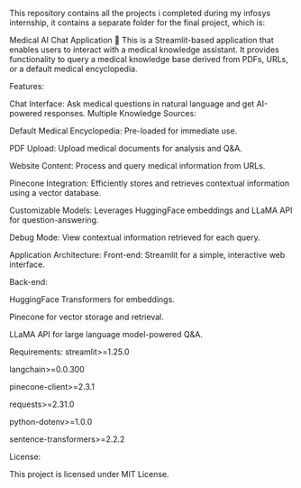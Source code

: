 This repository contains all the projects i completed during my infosys internship, it contains a separate folder for the final project, which is:

Medical AI Chat Application 🏥
This is a Streamlit-based application that enables users to interact with a medical knowledge assistant. It provides functionality to query a medical knowledge base derived from PDFs, URLs, or a default medical encyclopedia.

Features:

Chat Interface: Ask medical questions in natural language and get AI-powered responses.
Multiple Knowledge Sources:

  Default Medical Encyclopedia: Pre-loaded for immediate use.
  
  PDF Upload: Upload medical documents for analysis and Q&A.
  
  Website Content: Process and query medical information from URLs.
  
Pinecone Integration: Efficiently stores and retrieves contextual information using a vector database.

Customizable Models: Leverages HuggingFace embeddings and LLaMA API for question-answering.

Debug Mode: View contextual information retrieved for each query.


Application Architecture:
Front-end: Streamlit for a simple, interactive web interface.

Back-end:

  HuggingFace Transformers for embeddings.
  
  Pinecone for vector storage and retrieval.
  
  LLaMA API for large language model-powered Q&A.
  
  
Requirements:
  streamlit>=1.25.0
  
  langchain>=0.0.300
  
  pinecone-client>=2.3.1
  
  requests>=2.31.0
  
  python-dotenv>=1.0.0
  
  sentence-transformers>=2.2.2

License:

This project is licensed under MIT License.
